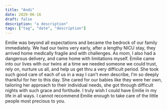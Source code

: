 ```yaml
---
title: "Andi"
date: 2020-06-16
draft: false
description: "a description"
tags: ["tag", "date", "description"]
---
```

Emilie was beyond all expectations and became the bedrock of our family immediately. We had our twins very early, after a lengthy NICU stay, they arrived home medically fragile and with challenges. As mom, I also had a dangerous delivery, and came home with limitations myself. Emilie came into our lives with our twins at a time we needed someone we could trust, rely on, nurture us all, and help us get thru a very difficult period. She took such good care of each of us in a way I can't even describe, I'm so deeply thankful for her to this day. She cared for our babies like they were her own, tailoring her approach to their individual needs, she got through difficult nights with such grace and fortitude. I truly wish I could have Emilie in my life in all ways. I cannot recommend Emilie enough to take care of the little people most precious to you.
